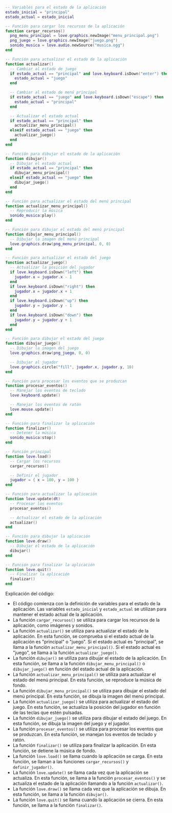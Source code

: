 ```lua
-- Variables para el estado de la aplicación
estado_inicial = "principal"
estado_actual = estado_inicial

-- Función para cargar los recursos de la aplicación
function cargar_recursos()
  png_menu_principal = love.graphics.newImage("menu_principal.png")
  png_juego = love.graphics.newImage("juego.png")
  sonido_musica = love.audio.newSource("musica.ogg")
end

-- Función para actualizar el estado de la aplicación
function actualizar()
  -- Cambiar al estado de juego
  if estado_actual == "principal" and love.keyboard.isDown("enter") then
    estado_actual = "juego"
  end

  -- Cambiar al estado de menú principal
  if estado_actual == "juego" and love.keyboard.isDown("escape") then
    estado_actual = "principal"
  end

  -- Actualizar el estado actual
  if estado_actual == "principal" then
    actualizar_menu_principal()
  elseif estado_actual == "juego" then
    actualizar_juego()
  end
end

-- Función para dibujar el estado de la aplicación
function dibujar()
  -- Dibujar el estado actual
  if estado_actual == "principal" then
    dibujar_menu_principal()
  elseif estado_actual == "juego" then
    dibujar_juego()
  end
end

-- Función para actualizar el estado del menú principal
function actualizar_menu_principal()
  -- Reproducir la música
  sonido_musica:play()
end

-- Función para dibujar el estado del menú principal
function dibujar_menu_principal()
  -- Dibujar la imagen del menú principal
  love.graphics.draw(png_menu_principal, 0, 0)
end

-- Función para actualizar el estado del juego
function actualizar_juego()
  -- Actualizar la posición del jugador
  if love.keyboard.isDown("left") then
    jugador.x = jugador.x - 1
  end
  if love.keyboard.isDown("right") then
    jugador.x = jugador.x + 1
  end
  if love.keyboard.isDown("up") then
    jugador.y = jugador.y - 1
  end
  if love.keyboard.isDown("down") then
    jugador.y = jugador.y + 1
  end
end

-- Función para dibujar el estado del juego
function dibujar_juego()
  -- Dibujar la imagen del juego
  love.graphics.draw(png_juego, 0, 0)

  -- Dibujar al jugador
  love.graphics.circle("fill", jugador.x, jugador.y, 10)
end

-- Función para procesar los eventos que se produzcan
function procesar_eventos()
  -- Manejar los eventos de teclado
  love.keyboard.update()

  -- Manejar los eventos de ratón
  love.mouse.update()
end

-- Función para finalizar la aplicación
function finalizar()
  -- Detener la música
  sonido_musica:stop()
end

-- Función principal
function love.load()
  -- Cargar los recursos
  cargar_recursos()

  -- Definir el jugador
  jugador = { x = 100, y = 100 }
end

-- Función para actualizar la aplicación
function love.update(dt)
  -- Procesar los eventos
  procesar_eventos()

  -- Actualizar el estado de la aplicación
  actualizar()
end

-- Función para dibujar la aplicación
function love.draw()
  -- Dibujar el estado de la aplicación
  dibujar()
end

-- Función para finalizar la aplicación
function love.quit()
  -- Finalizar la aplicación
  finalizar()
end
```

Explicación del código:

* El código comienza con la definición de variables para el estado de la aplicación. Las variables `estado_inicial` y `estado_actual` se utilizan para mantener el estado actual de la aplicación.
* La función `cargar_recursos()` se utiliza para cargar los recursos de la aplicación, como imágenes y sonidos.
* La función `actualizar()` se utiliza para actualizar el estado de la aplicación. En esta función, se comprueba si el estado actual de la aplicación es "principal" o "juego". Si el estado actual es "principal", se llama a la función `actualizar_menu_principal()`. Si el estado actual es "juego", se llama a la función `actualizar_juego()`.
* La función `dibujar()` se utiliza para dibujar el estado de la aplicación. En esta función, se llama a la función `dibujar_menu_principal()` o `dibujar_juego()` en función del estado actual de la aplicación.
* La función `actualizar_menu_principal()` se utiliza para actualizar el estado del menú principal. En esta función, se reproduce la música de fondo.
* La función `dibujar_menu_principal()` se utiliza para dibujar el estado del menú principal. En esta función, se dibuja la imagen del menú principal.
* La función `actualizar_juego()` se utiliza para actualizar el estado del juego. En esta función, se actualiza la posición del jugador en función de las teclas que estén pulsadas.
* La función `dibujar_juego()` se utiliza para dibujar el estado del juego. En esta función, se dibuja la imagen del juego y el jugador.
* La función `procesar_eventos()` se utiliza para procesar los eventos que se produzcan. En esta función, se manejan los eventos de teclado y ratón.
* La función `finalizar()` se utiliza para finalizar la aplicación. En esta función, se detiene la música de fondo.
* La función `love.load()` se llama cuando la aplicación se carga. En esta función, se llaman a las funciones `cargar_recursos()` y `definir_jugador()`.
* La función `love.update()` se llama cada vez que la aplicación se actualiza. En esta función, se llama a la función `procesar_eventos()` y se actualiza el estado de la aplicación llamando a la función `actualizar()`.
* La función `love.draw()` se llama cada vez que la aplicación se dibuja. En esta función, se llama a la función `dibujar()`.
* La función `love.quit()` se llama cuando la aplicación se cierra. En esta función, se llama a la función `finalizar()`.